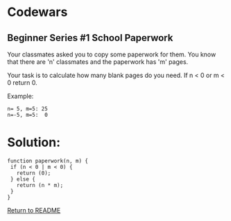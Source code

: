 # Codewars

## Beginner Series #1 School Paperwork

Your classmates asked you to copy some paperwork for them. You know that there are 'n' classmates and the paperwork has 'm' pages.

Your task is to calculate how many blank pages do you need. If n < 0 or m < 0 return 0.

Example:
```
n= 5, m=5: 25
n=-5, m=5:  0
```
# Solution:
```
function paperwork(n, m) {
 if (n < 0 | m < 0) {
   return (0);
 } else {
   return (n * m);
 }
}
```
[Return to README](/README.md)